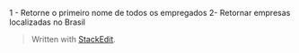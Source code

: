 
1 - Retorne o primeiro nome de todos os empregados
2- Retornar empresas localizadas no Brasil

> Written with [StackEdit](https://stackedit.io/).
<!--stackedit_data:
eyJoaXN0b3J5IjpbMTg1NzkyNzk1MiwtMTA0NzU0OTE0OCwxNT
YyNjYxNjYxLDczMDk5ODExNl19
-->